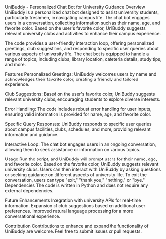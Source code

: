 UniBuddy - Personalized Chat Bot for University Guidance
Overview
UniBuddy is a personalized chat bot designed to assist university students, particularly freshmen, in navigating campus life. The chat bot engages users in a conversation, collecting information such as their name, age, and favorite color. Based on the user's favorite color, UniBuddy suggests relevant university clubs and activities to enhance their campus experience.

The code provides a user-friendly interaction loop, offering personalized greetings, club suggestions, and responding to specific user queries about various aspects of university life. The chat bot is equipped to handle a range of topics, including clubs, library location, cafeteria details, study tips, and more.

Features
Personalized Greetings: UniBuddy welcomes users by name and acknowledges their favorite color, creating a friendly and tailored experience.

Club Suggestions: Based on the user's favorite color, UniBuddy suggests relevant university clubs, encouraging students to explore diverse interests.

Error Handling: The code includes robust error handling for user inputs, ensuring valid information is provided for name, age, and favorite color.

Specific Query Responses: UniBuddy responds to specific user queries about campus facilities, clubs, schedules, and more, providing relevant information and guidance.

Interactive Loop: The chat bot engages users in an ongoing conversation, allowing them to seek assistance or information on various topics.

Usage
Run the script, and UniBuddy will prompt users for their name, age, and favorite color.
Based on the favorite color, UniBuddy suggests relevant university clubs.
Users can then interact with UniBuddy by asking questions or seeking guidance on different aspects of university life.
To exit the conversation, users can type "exit," "thank you," "nothing," or "bye."
Dependencies
The code is written in Python and does not require any external dependencies.

Future Enhancements
Integration with university APIs for real-time information.
Expansion of club suggestions based on additional user preferences.
Improved natural language processing for a more conversational experience.

Contribution
Contributions to enhance and expand the functionality of UniBuddy are welcome. Feel free to submit issues or pull requests.
